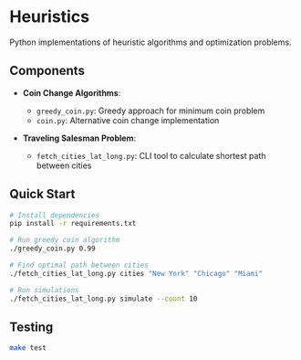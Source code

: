 # Heuristics

Python implementations of heuristic algorithms and optimization problems.

## Components

- **Coin Change Algorithms**: 
  - `greedy_coin.py`: Greedy approach for minimum coin problem
  - `coin.py`: Alternative coin change implementation

- **Traveling Salesman Problem**:
  - `fetch_cities_lat_long.py`: CLI tool to calculate shortest path between cities

## Quick Start

```bash
# Install dependencies
pip install -r requirements.txt

# Run greedy coin algorithm
./greedy_coin.py 0.99

# Find optimal path between cities
./fetch_cities_lat_long.py cities "New York" "Chicago" "Miami"

# Run simulations
./fetch_cities_lat_long.py simulate --count 10
```

## Testing

```bash
make test
```